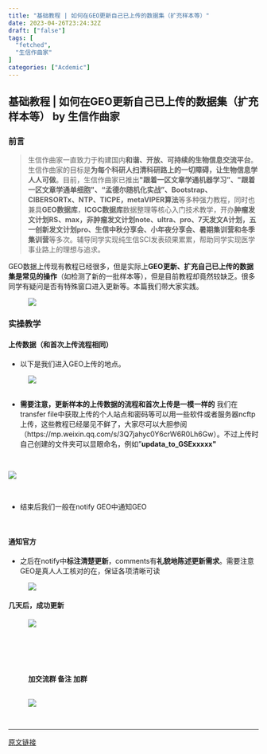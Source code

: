 ```yaml
---
title: "基础教程 | 如何在GEO更新自己已上传的数据集（扩充样本等）"
date: 2023-04-26T23:24:32Z
draft: ["false"]
tags: [
  "fetched",
  "生信作曲家"
]
categories: ["Acdemic"]
---
```

基础教程 | 如何在GEO更新自己已上传的数据集（扩充样本等） by 生信作曲家
------
<div><section><h3><span>前言</span><br></h3><blockquote><p><span></span><span>生信作曲家一直致力于构建国内</span><span><strong>和谐、开放、可持续</strong></span><span><strong>的生物信息交流平台</strong>。生信作曲家的目标是<strong>为每个科研人扫清科研路上的一切障碍，让生物信息学人人可做</strong>。目前，生信作曲家已推出</span><span><strong>"</strong><strong>跟着一区文章学通机器学习”、</strong></span><span><strong>"</strong><strong>跟着一区文章学通单细胞</strong><strong>"、“孟德尔随机化实战”</strong><span><strong>、</strong></span><strong>Bootstrap<span><strong>、</strong></span>CIBERSORTx、NTP、TICPE，metaVIPER算法</strong></span><span>等多种强力教程，同时也兼具</span><strong><span>GEO数据库</span></strong><span>，</span><span><strong>ICGC数据库</strong></span><span>数据整理等核心入门技术教学，开办</span><span><strong>肿瘤发文计划RS、max，非肿瘤发文计划note、ultra、pro、7天发文A计划</strong><strong>，五一创新发文计划pro</strong></span><span><strong>、生信中秋分享会、小年夜分享会、暑期集训营和冬季集训营</strong>等多次。辅导同学实现纯生信SCI发表硕果累累，帮助同学实现医学事业路上的理想与追求。</span></p></blockquote><p>GEO数据上传现有教程已经很多，但是实际上<strong>GEO更新、扩充自己已上传的数据集是常见的操作</strong>（如检测了新的一批样本等），但是目前教程却竟然较缺乏。很多同学有疑问是否有特殊窗口进入更新等。本篇我们带大家实践。</p><figure><figcaption><img data-ratio="0.9675925925925926" data-type="png" data-w="1080" data-src="https://mmbiz.qpic.cn/mmbiz_png/mo60jlFOtaDia67LFicB2SjTiaicz257TbstwgzicD9Tsrbdpicnk6DZ5D5IGyajDE41nH3Gn0KVADxeOB07rZDXeKrw/640?wx_fmt=png" src="https://mmbiz.qpic.cn/mmbiz_png/mo60jlFOtaDia67LFicB2SjTiaicz257TbstwgzicD9Tsrbdpicnk6DZ5D5IGyajDE41nH3Gn0KVADxeOB07rZDXeKrw/640?wx_fmt=png"></figcaption></figure><h3><span>实操教学</span></h3><h4><span>上传数据（和首次上传流程相同）</span></h4><ul><li><p><span>以下是我们进入GEO上传的地点。</span></p></li></ul><figure><figcaption><img data-ratio="0.6833333333333333" data-type="png" data-w="1080" data-src="https://mmbiz.qpic.cn/mmbiz_png/mo60jlFOtaDia67LFicB2SjTiaicz257TbstpGw6HWvoGfEjo57nOQyicQ91JFKNQSuticfn10U3z0pHWBibI7QKyKpfg/640?wx_fmt=png" src="https://mmbiz.qpic.cn/mmbiz_png/mo60jlFOtaDia67LFicB2SjTiaicz257TbstpGw6HWvoGfEjo57nOQyicQ91JFKNQSuticfn10U3z0pHWBibI7QKyKpfg/640?wx_fmt=png"><br><br></figcaption></figure><ul><li><p><strong>需要注意，更新样本的上传数据的流程和首次上传是一模一样的</strong> 我们在transfer file中获取上传的个人站点和密码等可以用一些软件或者服务器ncftp上传，这些教程已经屡见不鲜了，大家尽可以大胆参阅（<span>https://mp.weixin.qq.com/s/3Q7jahyc0Y6crW6R0Lh6Gw</span>）。不过上传时自己创建的文件夹可以显眼命名，例如”<strong>updata_to_GSExxxxx"</strong></p></li></ul><p><br></p><p><img data-ratio="0.7092592592592593" data-type="png" data-w="1080" data-src="https://mmbiz.qpic.cn/mmbiz_png/mo60jlFOtaDia67LFicB2SjTiaicz257Tbsto2ic9S4sWNfTOrrWjbwQENhkIHb8rb9ZMUsSMKUuMN8TWd0K5RtYkTg/640?wx_fmt=png" src="https://mmbiz.qpic.cn/mmbiz_png/mo60jlFOtaDia67LFicB2SjTiaicz257Tbsto2ic9S4sWNfTOrrWjbwQENhkIHb8rb9ZMUsSMKUuMN8TWd0K5RtYkTg/640?wx_fmt=png"></p><p><br></p><ul><li><p><span>结束后我们一般在notify GEO中通知GEO</span></p></li></ul><figure><figcaption><br></figcaption></figure><h4><span>通知官方</span></h4><ul><li><p>之后在notify中<strong>标注清楚更新</strong>，comments有<strong>礼貌地陈述更新需求</strong>。需要注意GEO是真人人工核对的在，保证各项清晰可读</p></li></ul><figure><figcaption><img data-ratio="0.5861111111111111" data-type="png" data-w="1080" data-src="https://mmbiz.qpic.cn/mmbiz_png/mo60jlFOtaDia67LFicB2SjTiaicz257TbstBCQ86D8APPoJmb5pEpb64V2Pj2vssm1U3Qbq0Vd5wU2hpMkkPqdX1A/640?wx_fmt=png" src="https://mmbiz.qpic.cn/mmbiz_png/mo60jlFOtaDia67LFicB2SjTiaicz257TbstBCQ86D8APPoJmb5pEpb64V2Pj2vssm1U3Qbq0Vd5wU2hpMkkPqdX1A/640?wx_fmt=png"></figcaption></figure><h4><span>几天后，成功更新</span></h4><figure><p><img data-ratio="0.18611111111111112" data-type="png" data-w="1080" data-src="https://mmbiz.qpic.cn/mmbiz_png/mo60jlFOtaDia67LFicB2SjTiaicz257Tbstw6kwAeTdVyqAfKrUiaxFKicdWqJ0vpzaeiaUcCl0CYZ3DeToVrfU3p2lQ/640?wx_fmt=png" src="https://mmbiz.qpic.cn/mmbiz_png/mo60jlFOtaDia67LFicB2SjTiaicz257Tbstw6kwAeTdVyqAfKrUiaxFKicdWqJ0vpzaeiaUcCl0CYZ3DeToVrfU3p2lQ/640?wx_fmt=png"></p><p><br></p><p><br></p><section><mp-common-profile data-pluginname="mpprofile" data-weuitheme="light" data-id="MzI5ODI0NzM2OQ==" data-headimg="http://mmbiz.qpic.cn/mmbiz_png/mo60jlFOtaDQIG3BiaPDOAtTJDzqbyPp4crVHnib8fS6Gp6DMjvJJkK9bhPWe6wpNujV93n60FymcjAOfum0t9PA/0?wx_fmt=png" data-nickname="生信作曲家" data-alias="Bioinfo_composer" data-signature="交流生物信息学习经验，分享科研SCI撰写思路和规范，传递最新生物医药资讯。" data-from="0" data-weui-theme="light"></mp-common-profile></section><figcaption><strong><br>加交流群 备注 加群<br><br></strong></figcaption><p><img data-ratio="1.3642105263157895" data-s="300,640" data-type="png" data-w="950" data-src="https://mmbiz.qpic.cn/mmbiz_png/mo60jlFOtaBFwOVFG5iblDrhHKV1D29Sjyn2r1GOSUHEd1SCkFv33cbuGjPflVYzyqkibKPAF85rATyHN4Cia3MEA/640?wx_fmt=png" src="https://mmbiz.qpic.cn/mmbiz_png/mo60jlFOtaBFwOVFG5iblDrhHKV1D29Sjyn2r1GOSUHEd1SCkFv33cbuGjPflVYzyqkibKPAF85rATyHN4Cia3MEA/640?wx_fmt=png"></p><figcaption><strong><br></strong></figcaption></figure></section><p><mp-style-type data-value="3"></mp-style-type></p></div>  
<hr>
<a href="https://mp.weixin.qq.com/s/CnzvN5p9Z6g512I_n9-yWw",target="_blank" rel="noopener noreferrer">原文链接</a>

